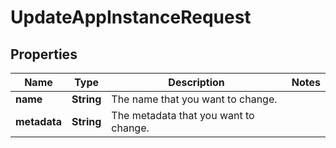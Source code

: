 

# UpdateAppInstanceRequest


## Properties

| Name | Type | Description | Notes |
|------------ | ------------- | ------------- | -------------|
|**name** | **String** | The name that you want to change. |  |
|**metadata** | **String** | The metadata that you want to change. |  |



